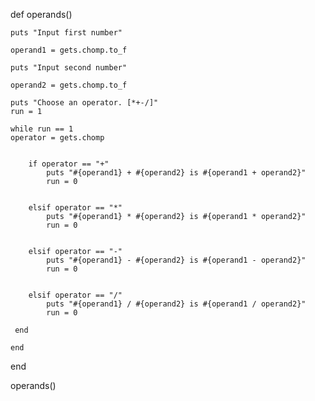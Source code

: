 def operands()

    puts "Input first number"
    
    operand1 = gets.chomp.to_f

    puts "Input second number"

    operand2 = gets.chomp.to_f

    puts "Choose an operator. [*+-/]"
    run = 1

    while run == 1
    operator = gets.chomp


        if operator == "+"
            puts "#{operand1} + #{operand2} is #{operand1 + operand2}"
            run = 0
       
    
        elsif operator == "*"
            puts "#{operand1} * #{operand2} is #{operand1 * operand2}" 
            run = 0
       

        elsif operator == "-"
            puts "#{operand1} - #{operand2} is #{operand1 - operand2}"
            run = 0
       
    
        elsif operator == "/"
            puts "#{operand1} / #{operand2} is #{operand1 / operand2}"
            run = 0
    
     end
    
    end

end
    
operands()
